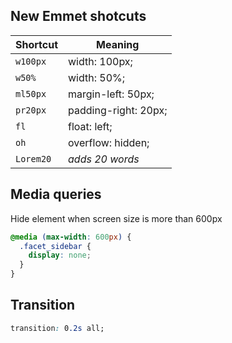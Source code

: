 ## New Emmet shotcuts

Shortcut   | Meaning
-----------|--------
`w100px`   | width: 100px;
`w50%`     | width: 50%;
`ml50px`   | margin-left: 50px;
`pr20px`   | padding-right: 20px;
`fl`       | float: left;
`oh`       | overflow: hidden;
`Lorem20`  | <i>adds 20 words</i>


## Media queries

Hide element when screen size is more than 600px

```css
@media (max-width: 600px) {
  .facet_sidebar {
    display: none;
  }
}
```

## Transition

```css
transition: 0.2s all;
```